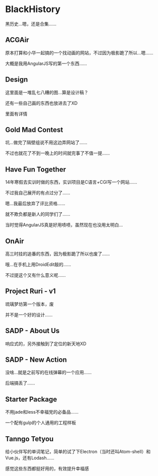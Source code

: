 # BlackHistory
黑历史…嗯，还是合集……

## ACGAir
原本打算和小华一起搞的一个找动画的网站，不过因为极影跪了所以…嗯……

大概是我用AngularJS写的第一个东西……

## Design
这里面是一堆乱七八糟的图…算是设计稿？

还有一些自己画的东西也放进去了XD

里面有详情

## Gold Mad Contest
坑…做完了隔壁组说不用这边弄网站了……

不过也就花了不到一晚上的时间就完事了不值一提……

## Have Fun Together
14年寒假去实训时做的东西，实训项目是C语言+CGI写一个网站……

不过我自己展开的有点过分了……

嗯…我最后放弃了评比资格……

就不欺负都是新人的同学们了……

当时觉得AngularJS真是好用啧啧，虽然现在也没用太明白…

## OnAir
高三时挂的追番的东西，因为极影跪了所以也废了……

哦…在手机上用DroidEdit敲的……

不过提这个又有什么意义呢……

## Project Ruri - v1
琉璃梦坊第一个版本，废

并不是一个好的设计……

## SADP - About Us
响应式的，另外接触到了定位的新天地XD

## SADP - New Action
没啥…就是之前写的在线弹幕的一个应用……

后端搞丢了……

## Starter Package
不用jade和less不幸福党的必备品……

一个配有gulp的个人通用的工程样板

## Tanngo Tetyou
给小伙伴写的单词笔记，简单的试了下Electron（当时还叫Atom-shell）和Vue.js，还有Lodash……

感觉这些东西都挺好用的，有效提升幸福感

